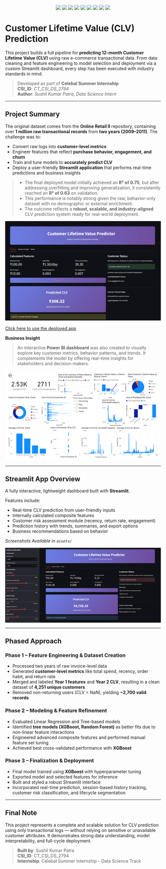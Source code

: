 <p align="center">
  <img src="https://img.shields.io/badge/Python-3776AB?style=for-the-badge&logo=python&logoColor=white"/>
  <img src="https://img.shields.io/badge/Pandas-150458?style=for-the-badge&logo=pandas&logoColor=white"/>
  <img src="https://img.shields.io/badge/XGBoost-EC6C00?style=for-the-badge&logo=xgboost&logoColor=white"/>
  <img src="https://img.shields.io/badge/Scikit--Learn-F7931E?style=for-the-badge&logo=scikit-learn&logoColor=white"/>
  <img src="https://img.shields.io/badge/Streamlit-FF4B4B?style=for-the-badge&logo=streamlit&logoColor=white"/>
  <img src="https://img.shields.io/badge/Numpy-013243?style=for-the-badge&logo=numpy&logoColor=white"/>
  <img src="https://img.shields.io/badge/Matplotlib-11557C?style=for-the-badge&logo=matplotlib&logoColor=white"/>
  <img src="https://img.shields.io/badge/Machine%20Learning-000000?style=for-the-badge&logo=OpenAI&logoColor=white"/>
  <img src="https://img.shields.io/badge/Power%20BI-F2C811?style=for-the-badge&logo=powerbi&logoColor=black"/>
</p>



# Customer Lifetime Value (CLV) Prediction

This project builds a full pipeline for **predicting 12-month Customer Lifetime Value (CLV)** using raw e-commerce transactional data. From data cleaning and feature engineering to model selection and deployment via a custom Streamlit dashboard, every step has been executed with industry standards in mind.

> Developed as part of **Celebal Summer Internship**  
> **CSI_ID**: _CT_CSI_DS_2794_  
> **Author**: _Sushil Kumar Patra, Data Science Intern_

---

## Project Summary

The original dataset comes from the **Online Retail II** repository, containing over **1 million raw transactional records** from **two years (2009–2011)**. The challenge was to:

- Convert raw logs into **customer-level metrics**
- Engineer features that reflect **purchase behavior, engagement, and churn**
- Train and tune models to **accurately predict CLV**
- Deploy a user-friendly **Streamlit application** that performs real-time predictions and business insights

> - The final deployed model initially achieved an **R² of 0.75**, but after addressing overfitting and improving generalization, it consistently reached an **R² of 0.63** on validation.
> - This performance is notably strong given the raw, behavior-only dataset with no demographic or external enrichment.
> - The outcome reflects a **robust, scalable, and industry-aligned** CLV prediction system ready for real-world deployment.

![InterFace](assets/img(6).jpg)

[Click here to use the deployed app](https://customer-lifetime-value-prediction-model-wwq5m8hwz3vyphgpph6wf.streamlit.app/)

**Business Insight**
> An interactive **Power BI dashboard** was also created to visually explore key customer metrics, behavior patterns, and trends. It complements the model by offering real-time insights for stakeholders and decision-makers.


<img src="assets/img(7).png" alt="Business Insights"/>


---

## Streamlit App Overview

A fully interactive, lightweight dashboard built with **Streamlit**.

Features include:

- Real-time CLV prediction from user-friendly inputs
- Internally calculated composite features
- Customer risk assessment module (recency, return rate, engagement)
- Prediction history with trends, summaries, and export options
- Business recommendations based on behavior

_Screenshots Available in `assets/`_


![History Tracker](assets/img(3).png)

---

## Phased Approach

### Phase 1 – Feature Engineering & Dataset Creation

- Processed two years of raw invoice-level data
- Generated **customer-level metrics** like total spend, recency, order habit, and return rate
- Merged and labeled **Year 1 features** and **Year 2 CLV**, resulting in a clean dataset of **4,251 unique customers**
- Removed non-returning users (CLV = NaN), yielding **~2,700 valid records**

### Phase 2 – Modeling & Feature Refinement

- Evaluated Linear Regression and Tree-based models
- Identified **tree models (XGBoost, Random Forest)** as better fits due to non-linear feature interactions
- Engineered advanced composite features and performed manual feature set tuning
- Achieved best cross-validated performance with **XGBoost**

### Phase 3 – Finalization & Deployment

- Final model trained using **XGBoost** with hyperparameter tuning
- Exported model and selected features for inference
- Built and styled a robust Streamlit interface
- Incorporated real-time prediction, session-based history tracking, customer risk classification, and lifecycle segmentation

---

## Final Note

This project represents a complete and scalable solution for CLV prediction using only transactional logs — without relying on sensitive or unavailable customer attributes. It demonstrates strong data understanding, model interpretability, and full-cycle deployment.

> **Built by**: Sushil Kumar Patra  
> **CSI_ID**: CT_CSI_DS_2794<br> **Internship**: Celebal Summer Internship – Data Science Track

